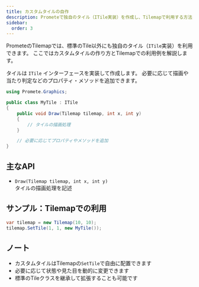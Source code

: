 ```yaml
---
title: カスタムタイルの自作
description: Prometeで独自のタイル（ITile実装）を作成し、Tilemapで利用する方法を解説します。
sidebar:
  order: 3
---
```


PrometeのTilemapでは、標準のTile以外にも独自のタイル（`ITile`実装）を利用できます。
ここではカスタムタイルの作り方とTilemapでの利用例を解説します。

タイルは `ITile` インターフェースを実装して作成します。
必要に応じて描画や当たり判定などのプロパティ・メソッドを追加できます。

```csharp
using Promete.Graphics;

public class MyTile : ITile
{
    public void Draw(Tilemap tilemap, int x, int y)
    {
        // タイルの描画処理
    }

    // 必要に応じてプロパティやメソッドを追加
}
```

## 主なAPI

- `Draw(Tilemap tilemap, int x, int y)`<br/>タイルの描画処理を記述

## サンプル：Tilemapでの利用

```csharp
var tilemap = new Tilemap(10, 10);
tilemap.SetTile(1, 1, new MyTile());
```

## ノート

- カスタムタイルはTilemapの`SetTile`で自由に配置できます
- 必要に応じて状態や見た目を動的に変更できます
- 標準のTileクラスを継承して拡張することも可能です
